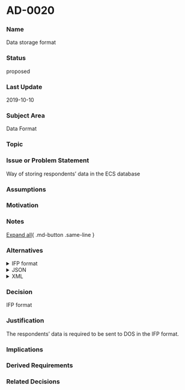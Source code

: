 

# AD-0020

### Name

Data storage format

### Status

proposed

### Last Update

2019-10-10

### Subject Area

Data Format

### Topic



### Issue or Problem Statement

Way of storing respondents’ data in the ECS database

### Assumptions



### Motivation



### Notes



[Expand all](#){ .md-button .same-line }

### Alternatives


    

<details markdown=1>
<summary markdown="span">IFP format</summary>

<table>
    <caption></caption>
    <thead>
        <tr>
            <th></th>
            <th></th>
        </tr>
    </thead>
    <tr>
        <td> <strong>Name</strong> </td>
        <td>IFP format</td>
    </tr>
    <tr>
        <td> <strong>Description</strong> </td>
        <td>IFP format</td>
    </tr>
    <tr>
        <td> <strong>Best Applied</strong> </td>
        <td></td>
    </tr>
    <tr>
        <td> <strong>Contraindications</strong> </td>
        <td></td>
    </tr>
</table>


</details>


    

<details markdown=1>
<summary markdown="span">JSON</summary>

<table>
    <caption></caption>
    <thead>
        <tr>
            <th></th>
            <th></th>
        </tr>
    </thead>
    <tr>
        <td> <strong>Name</strong> </td>
        <td>JSON</td>
    </tr>
    <tr>
        <td> <strong>Description</strong> </td>
        <td>JSON<br></td>
    </tr>
    <tr>
        <td> <strong>Best Applied</strong> </td>
        <td></td>
    </tr>
    <tr>
        <td> <strong>Contraindications</strong> </td>
        <td></td>
    </tr>
</table>


</details>


    

<details markdown=1>
<summary markdown="span">XML</summary>

<table>
    <caption></caption>
    <thead>
        <tr>
            <th></th>
            <th></th>
        </tr>
    </thead>
    <tr>
        <td> <strong>Name</strong> </td>
        <td>XML</td>
    </tr>
    <tr>
        <td> <strong>Description</strong> </td>
        <td>XML</td>
    </tr>
    <tr>
        <td> <strong>Best Applied</strong> </td>
        <td></td>
    </tr>
    <tr>
        <td> <strong>Contraindications</strong> </td>
        <td></td>
    </tr>
</table>


</details>


    



### Decision

IFP format

### Justification

The respondents’ data is required to be sent to DOS in the IFP format.

### Implications



### Derived Requirements



### Related Decisions




